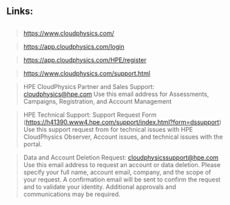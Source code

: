 ##
## Links:
 ##

> https://www.cloudphysics.com/

> https://app.cloudphysics.com/login

> https://app.cloudphysics.com/HPE/register

> https://www.cloudphysics.com/support.html


> HPE CloudPhysics Partner and Sales Support: cloudphysics@hpe.com
Use this email address for Assessments, Campaigns, Registration, and Account Management

> HPE Technical Support: Support Request Form (https://h41390.www4.hpe.com/support/index.html?form=dssupport)
Use this support request from for technical issues with HPE CloudPhysics Observer, Account issues, and technical issues with the portal.

> Data and Account Deletion Request: cloudphysicssupport@hpe.com
Use this email address to request an account or data deletion. Please specify your full name, account email, company, and the scope of your request. A confirmation email will be sent to confirm the request and to validate your identity. Additional approvals and communications may be required.


##
